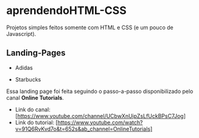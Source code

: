 # aprendendoHTML-CSS
Projetos simples feitos somente com HTML e CSS (e um pouco de Javascript).

## Landing-Pages

- Adidas


- Starbucks

Essa landing page foi feita seguindo o passo-a-passo disponibilizado pelo canal **Online Tutorials**.

- Link do canal: [https://www.youtube.com/channel/UCbwXnUipZsLfUckBPsC7Jog]
- Link do tutorial: [https://www.youtube.com/watch?v=91Q6RvKvd7o&t=652s&ab_channel=OnlineTutorials]
